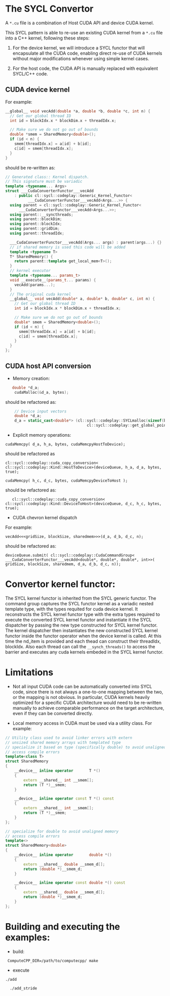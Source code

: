 # The SYCL Convertor

A `*.cu` file is a combination of Host CUDA API and device CUDA kernel.

This SYCL pattern is able to re-use an existing CUDA kernel from a `*.cu` file into a C++ kernel, following these steps:

1. For the device kernel, we will introduce a SYCL functor that will encapsulate 
all the CUDA code, enabling direct re-use of CUDA kernels without major 
modifications whenever using simple kernel cases.

1. For the host code, the CUDA API is manually replaced with equivalent SYCL/C++ code. 

## CUDA device kernel

For example:
 
```cpp
__global__ void vecAdd(double *a, double *b, double *c, int n) {
  // Get our global thread ID
  int id = blockIdx.x * blockDim.x + threadIdx.x;

  // Make sure we do not go out of bounds
  double *smem = SharedMemory<double>();
  if (id < n) {
    smem[threadIdx.x] = a[id] + b[id];
    c[id] = smem[threadIdx.x];
  }
}
```
should be re-written as: 

```cpp
// Generated class:: Kernel dispatch.
// This signature must be variadic
template <typename... Args>
struct ___CudaConverterFunctor___vecAdd
    : public cl::sycl::codeplay::Generic_Kernel_Functor<
          ___CudaConverterFunctor___vecAdd<Args...>> {
  using parent = cl::sycl::codeplay::Generic_Kernel_Functor<
      ___CudaConverterFunctor___vecAdd<Args...>>;
  using parent::__syncthreads;
  using parent::blockDim;
  using parent::blockIdx;
  using parent::gridDim;
  using parent::threadIdx;

  ___CudaConverterFunctor___vecAdd(Args... args) : parent(args...) {}
  // if shared memory is used this code will be added
  template <typename T>
  T* SharedMemory() {
    return parent::template get_local_mem<T>();
  }
  // kernel executor
  template <typename... params_t>
  void __execute__(params_t... params) {
    vecAdd(params...);
  }
  // The original cuda kernel
  __global__ void vecAdd(double* a, double* b, double* c, int n) {
    // Get our global thread ID
    int id = blockIdx.x * blockDim.x + threadIdx.x;

    // Make sure we do not go out of bounds
    double* smem = SharedMemory<double>();
    if (id < n) {
      smem[threadIdx.x] = a[id] + b[id];
      c[id] = smem[threadIdx.x];
    }
  }
};
```

## CUDA host API conversion

* Memory creation:
```cpp
   double *d_a;
    cudaMalloc(&d_a, bytes);  
```
should be refactored as:
```cpp
    // Device input vectors
    double *d_a;
    d_a = static_cast<double*> (cl::sycl::codeplay::SYCLmalloc(sizeof(bytes), 
                                    cl::sycl::codeplay::get_global_pointer_mapper()));
```
* Explicit memory operations: 

`cudaMemcpy( d_a, h_a, bytes, cudaMemcpyHostToDevice);`

should be refactored as

 `cl::sycl::codeplay::cuda_copy_conversion<
      cl::sycl::codeplay::Kind::HostToDevice>(deviceQueue, h_a, d_a, bytes,
                                              true);`


`cudaMemcpy( h_c, d_c, bytes, cudaMemcpyDeviceToHost );`
 
 should be refactored as:

 `   cl::sycl::codeplay::cuda_copy_conversion<
      cl::sycl::codeplay::Kind::DeviceToHost>(deviceQueue, d_c, h_c, bytes,
                                              true);`

* CUDA chevron kernel dispatch 

For example: 

`vecAdd<<<gridSize, blockSize, sharedmem>>>(d_a, d_b, d_c, n);`

should be refactored as:

`deviceQueue.submit(
      cl::sycl::codeplay::CudaCommandGroup<
          ___CudaConverterFunctor___vecAdd<double*, double*, double*, int>>(
          gridSize, blockSize, sharedmem, d_a, d_b, d_c, n));`


# Convertor kernel functor:

The SYCL kernel functor is inherited from the SYCL generic functor.
The command group captures the SYCL functor kernel as a variadic nested template type, with the types requited for cuda device kernel.
It reconstructs the SYCL kernel functor type with the extra types required to execute the converted SYCL kernel functor and instantiate it
the SYCL dispatcher by passing the new type constructed for SYCL kernel functor.
The kernel dispatcher then instantiates the new constructed SYCL kernel functor inside the functor operator when the device kernel is called. 
At this time the nd_item is provided and each thead can construct their threadIdx, blockIdx. Also each thread can call the ```__synch_threads()``` to access the barrier and executes any cuda kernels embeded in the SYCL kernel functor.

# Limitations

* Not all input CUDA code can be automatically converted into SYCL code, since there is not always a one-to-one mapping between the two, or the mapping is not obvious. In particular, CUDA kernels heavily optimized for a specific CUDA architecture would need to be re-written manually to achieve comparable performance on the target architecture, even if they can be converted directly.

* Local memory access in CUDA must be used via a utility class.
For example: 

```cpp
// Utility class used to avoid linker errors with extern
// unsized shared memory arrays with templated type
// specialize it based on type (specifically double) to avoid unaligned memory
// access compile errors
template<class T>
struct SharedMemory
{
    __device__ inline operator       T *()
    {
        extern __shared__ int __smem[];
        return (T *)__smem;
    }

    __device__ inline operator const T *() const
    {
        extern __shared__ int __smem[];
        return (T *)__smem;
    }
};

// specialize for double to avoid unaligned memory
// access compile errors
template<>
struct SharedMemory<double>
{
    __device__ inline operator       double *()
    {
        extern __shared__ double __smem_d[];
        return (double *)__smem_d;
    }

    __device__ inline operator const double *() const
    {
        extern __shared__ double __smem_d[];
        return (double *)__smem_d;
    }
};
```


# Building and executing the examples:

* build:

```
 ComputeCPP_DIR=/path/to/computecpp/ make
 ```

 * execute
  
  ```
  ./add
```

```
  ./add_stride
  ```

